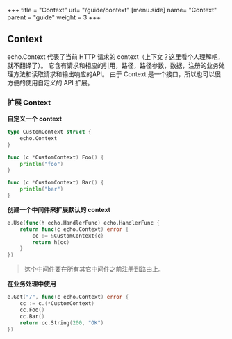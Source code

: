 +++
title = "Context"
url= "/guide/context"
[menu.side]
  name= "Context"
  parent = "guide"
  weight = 3
+++

## Context

echo.Context 代表了当前 HTTP 请求的 context（上下文？这里看个人理解吧，就不翻译了）。
它含有请求和相应的引用，路径，路径参数，数据，注册的业务处理方法和读取请求和输出响应的API。
由于 Context 是一个接口，所以也可以很方便的使用自定义的 API 扩展。

### 扩展 Context

**自定义一个 context**
```go
type CustomContext struct {
	echo.Context
}

func (c *CustomContext) Foo() {
	println("foo")
}

func (c *CustomContext) Bar() {
	println("bar")
}
```
**创建一个中间件来扩展默认的 context**

```go
e.Use(func(h echo.HandlerFunc) echo.HandlerFunc {
	return func(c echo.Context) error {
		cc := &CustomContext{c}
		return h(cc)
	}
})
```
> 这个中间件要在所有其它中间件之前注册到路由上。

**在业务处理中使用**

```go
e.Get("/", func(c echo.Context) error {
	cc := c.(*CustomContext)
	cc.Foo()
	cc.Bar()
	return cc.String(200, "OK")
})
```
